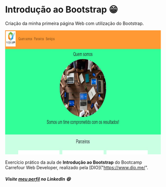 # Introdução ao Bootstrap ​:grin:
Criação da minha primeira página Web com utilização do Bootstrap.

<img src="web.png" width="800" height="400">

Exercício prático da aula de **Introdução ao Bootstrap** do Bootcamp Carrefour Web Developer, realizado pela [DIO]("https://www.dio.me/".

##### Visite [meu perfil]("https://www.linkedin.com/in/luisafolharini/") no LinkedIn ​:smile:
